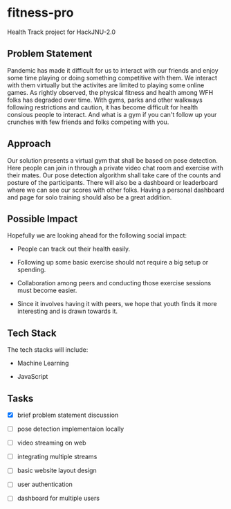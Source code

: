 # fitness-pro

Health Track project for HackJNU-2.0

## Problem Statement

Pandemic has made it difficult for us to interact with our friends and enjoy some time playing or doing something competitive with them.
We interact with them virtually but the activites are limited to playing some online games.
As rightly observed, the physical fitness and health among WFH folks has degraded over time.
With gyms, parks and other walkways following restrictions and caution, it has become difficult for health consious people to interact.
And what is a gym if you can't follow up your crunches with few friends and folks competing with you.

## Approach

Our solution presents a virtual gym that shall be based on pose detection.
Here people can join in through a private video chat room and exercise with their mates.
Our pose detection algorithm shall take care of the counts and posture of the participants.
There will also be a dashboard or leaderboard where we can see our scores with other folks.
Having a personal dashboard and page for solo training should also be a great addition.

## Possible Impact

Hopefully we are looking ahead for the following social impact:

* People can track out their health easily.

* Following up some basic exercise should not require a big setup or spending.

* Collaboration among peers and conducting those exercise sessions must become easier.

* Since it involves having it with peers, we hope that youth finds it more interesting and is drawn towards it.

## Tech Stack

The tech stacks will include:

* Machine Learning

* JavaScript

## Tasks

* [x] brief problem statement discussion

* [ ] pose detection implementaion locally

* [ ] video streaming on web

* [ ] integrating multiple streams

* [ ] basic website layout design

* [ ] user authentication

* [ ] dashboard for multiple users
